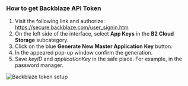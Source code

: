 ### How to get Backblaze API Token
1. Visit the following link and authorize: https://secure.backblaze.com/user_signin.htm
2. On the left side of the interface, select **App Keys** in the **B2 Cloud Storage** subcategory.
3. Click on the blue **Generate New Master Application Key** button.
4. In the appeared pop-up window confirm the generation.
5. Save _keyID_ and _applicationKey_ in the safe place. For example, in the password manager.

![Backblaze token setup](resource:assets/images/gifs/Backblaze.gif)
